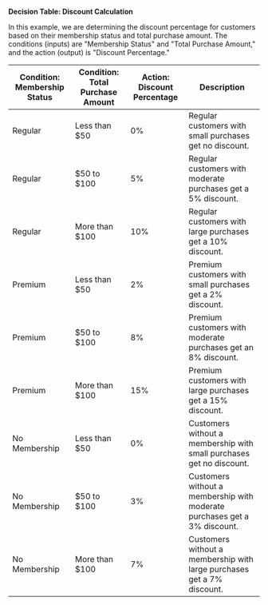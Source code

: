 **Decision Table: Discount Calculation**

In this example, we are determining the discount percentage for customers based on their membership status and total purchase amount. The conditions (inputs) are "Membership Status" and "Total Purchase Amount," and the action (output) is "Discount Percentage."

| Condition: Membership Status | Condition: Total Purchase Amount | Action: Discount Percentage | Description                                      |
|-----------------------------|---------------------------------|-----------------------------|--------------------------------------------------|
| Regular                     | Less than $50                    | 0%                          | Regular customers with small purchases get no discount.  |
| Regular                     | $50 to $100                      | 5%                          | Regular customers with moderate purchases get a 5% discount.  |
| Regular                     | More than $100                  | 10%                         | Regular customers with large purchases get a 10% discount.  |
| Premium                     | Less than $50                    | 2%                          | Premium customers with small purchases get a 2% discount.  |
| Premium                     | $50 to $100                      | 8%                          | Premium customers with moderate purchases get an 8% discount.  |
| Premium                     | More than $100                  | 15%                         | Premium customers with large purchases get a 15% discount.  |
| No Membership               | Less than $50                    | 0%                          | Customers without a membership with small purchases get no discount.  |
| No Membership               | $50 to $100                      | 3%                          | Customers without a membership with moderate purchases get a 3% discount.  |
| No Membership               | More than $100                  | 7%                          | Customers without a membership with large purchases get a 7% discount.  |

